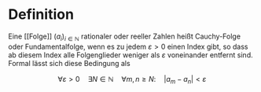 # Definition
Eine [[Folge]] $(a_{i})_{{i\in {\mathbb {N}}}}$ rationaler oder reeller Zahlen heißt Cauchy-Folge oder Fundamentalfolge, wenn es zu jedem $\varepsilon >0$ einen Index gibt, so dass ab diesem Index alle Folgenglieder weniger als $\varepsilon$ voneinander entfernt sind. Formal lässt sich diese Bedingung als

$$\forall \varepsilon>0 \quad \exists N\in\mathbb{N} \quad \forall m,n \ge N \colon \quad \left|a_m-a_n \right|<\varepsilon$$ 

